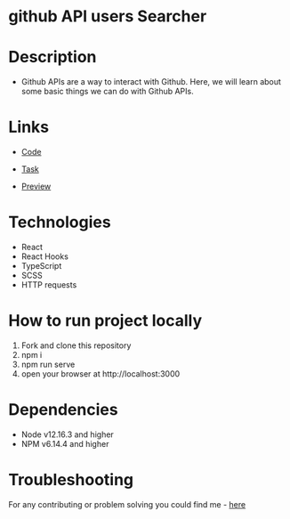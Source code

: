 # github API users Searcher

# Description
- Github APIs are a way to interact with Github. Here, we will learn about some basic things we can do with Github APIs.

# Links
- [Code](https://github.com/nazarmatsevych/github_api_searcher)

- [Task](https://docs.google.com/document/d/1HIy-VQetTGF3Wvf5KxQPtBwkhO3qCr1yRABafLn4fq4/edit)

- [Preview](https://nazarmatsevych.github.io/github_api_searcher/)

# Technologies
- React
- React Hooks
- TypeScript
- SCSS
- HTTP requests

# How to run project locally
1. Fork and clone this repository
2. npm i
5. npm run serve
7. open your browser at http://localhost:3000

# Dependencies
- Node v12.16.3 and higher
- NPM v6.14.4 and higher

# Troubleshooting
For any contributing or problem solving you could find me - [here](https://t.me/nazarmatsevych)
